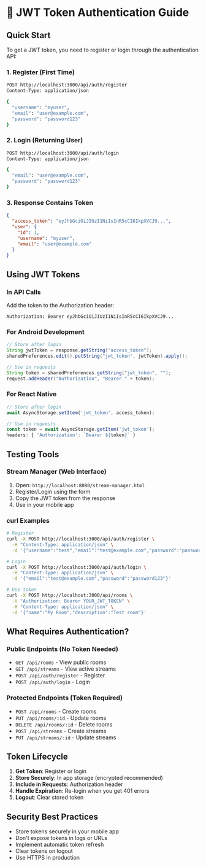 # 🔐 JWT Token Authentication Guide

## Quick Start

To get a JWT token, you need to register or login through the authentication API:

### 1. Register (First Time)
```bash
POST http://localhost:3000/api/auth/register
Content-Type: application/json

{
  "username": "myuser",
  "email": "user@example.com",
  "password": "password123"
}
```

### 2. Login (Returning User)
```bash
POST http://localhost:3000/api/auth/login
Content-Type: application/json

{
  "email": "user@example.com", 
  "password": "password123"
}
```

### 3. Response Contains Token
```json
{
  "access_token": "eyJhbGciOiJIUzI1NiIsInR5cCI6IkpXVCJ9...",
  "user": {
    "id": 1,
    "username": "myuser",
    "email": "user@example.com"
  }
}
```

## Using JWT Tokens

### In API Calls
Add the token to the Authorization header:
```
Authorization: Bearer eyJhbGciOiJIUzI1NiIsInR5cCI6IkpXVCJ9...
```

### For Android Development
```java
// Store after login
String jwtToken = response.getString("access_token");
sharedPreferences.edit().putString("jwt_token", jwtToken).apply();

// Use in requests
String token = sharedPreferences.getString("jwt_token", "");
request.addHeader("Authorization", "Bearer " + token);
```

### For React Native
```javascript
// Store after login
await AsyncStorage.setItem('jwt_token', access_token);

// Use in requests  
const token = await AsyncStorage.getItem('jwt_token');
headers: { 'Authorization': `Bearer ${token}` }
```

## Testing Tools

### Stream Manager (Web Interface)
1. Open: `http://localhost:8080/stream-manager.html`
2. Register/Login using the form
3. Copy the JWT token from the response
4. Use in your mobile app

### curl Examples
```bash
# Register
curl -X POST http://localhost:3000/api/auth/register \
  -H "Content-Type: application/json" \
  -d '{"username":"test","email":"test@example.com","password":"password123"}'

# Login  
curl -X POST http://localhost:3000/api/auth/login \
  -H "Content-Type: application/json" \
  -d '{"email":"test@example.com","password":"password123"}'

# Use token
curl -X POST http://localhost:3000/api/rooms \
  -H "Authorization: Bearer YOUR_JWT_TOKEN" \
  -H "Content-Type: application/json" \
  -d '{"name":"My Room","description":"Test room"}'
```

## What Requires Authentication?

### Public Endpoints (No Token Needed)
- `GET /api/rooms` - View public rooms
- `GET /api/streams` - View active streams  
- `POST /api/auth/register` - Register
- `POST /api/auth/login` - Login

### Protected Endpoints (Token Required)
- `POST /api/rooms` - Create rooms
- `PUT /api/rooms/:id` - Update rooms
- `DELETE /api/rooms/:id` - Delete rooms
- `POST /api/streams` - Create streams
- `PUT /api/streams/:id` - Update streams

## Token Lifecycle

1. **Get Token**: Register or login
2. **Store Securely**: In app storage (encrypted recommended)
3. **Include in Requests**: Authorization header
4. **Handle Expiration**: Re-login when you get 401 errors
5. **Logout**: Clear stored token

## Security Best Practices

- Store tokens securely in your mobile app
- Don't expose tokens in logs or URLs
- Implement automatic token refresh
- Clear tokens on logout
- Use HTTPS in production
